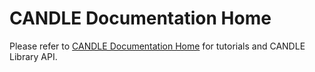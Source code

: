 # CANDLE Documentation Home
Please refer to <a href="https://ecp-candle.github.io/Candle/html/">CANDLE Documentation Home</a> for tutorials and CANDLE Library API.
